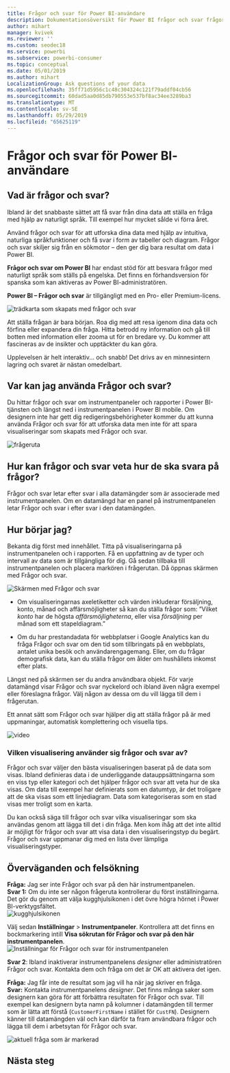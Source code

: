 ```yaml
---
title: Frågor och svar för Power BI-användare
description: Dokumentationsöversikt för Power BI frågor och svar frågor med naturligt språk.
author: mihart
manager: kvivek
ms.reviewer: ''
ms.custom: seodec18
ms.service: powerbi
ms.subservice: powerbi-consumer
ms.topic: conceptual
ms.date: 05/01/2019
ms.author: mihart
LocalizationGroup: Ask questions of your data
ms.openlocfilehash: 35ff71d5956c1c48c304324c121f79addf04cb56
ms.sourcegitcommit: 60dad5aa0d85db790553e537bf8ac34ee3289ba3
ms.translationtype: MT
ms.contentlocale: sv-SE
ms.lasthandoff: 05/29/2019
ms.locfileid: "65625119"
---
```

# <a name="qa-for-power-bi-consumers"></a>Frågor och svar för Power BI-**användare**
## <a name="what-is-qa"></a>Vad är frågor och svar?
Ibland är det snabbaste sättet att få svar från dina data att ställa en fråga med hjälp av naturligt språk. Till exempel hur mycket sålde vi förra året.

Använd frågor och svar för att utforska dina data med hjälp av intuitiva, naturliga språkfunktioner och få svar i form av tabeller och diagram. Frågor och svar skiljer sig från en sökmotor – den ger dig bara resultat om data i Power BI.

**Frågor och svar om Power BI** har endast stöd för att besvara frågor med naturligt språk som ställs på engelska. Det finns en förhandsversion för spanska som kan aktiveras av Power BI-administratören.

**Power BI – Frågor och svar** är tillgängligt med en Pro- eller Premium-licens. 
>

![trädkarta som skapats med frågor och svar](media/end-user-q-and-a/power-bi-qna.png)

Att ställa frågan är bara början.  Roa dig med att resa igenom dina data och förfina eller expandera din fråga. Hitta betrodd ny information och gå till botten med information eller zooma ut för en bredare vy. Du kommer att fascineras av de insikter och upptäckter du kan göra.

Upplevelsen är helt interaktiv... och snabb! Det drivs av en minnesintern lagring och svaret är nästan omedelbart.

## <a name="where-can-i-use-qa"></a>Var kan jag använda Frågor och svar?
Du hittar frågor och svar om instrumentpaneler och rapporter i Power BI-tjänsten och längst ned i instrumentpanelen i Power BI mobile. Om designern inte har gett dig redigeringsbehörigheter kommer du att kunna använda Frågor och svar för att utforska data men inte för att spara visualiseringar som skapats med Frågor och svar.

![frågeruta](media/end-user-q-and-a/powerbi-qna.png)

## <a name="how-does-qa-know-how-to-answer-questions"></a>Hur kan frågor och svar veta hur de ska svara på frågor?
Frågor och svar letar efter svar i alla datamängder som är associerade med instrumentpanelen. Om en datamängd har en panel på instrumentpanelen letar Frågor och svar i efter svar i den datamängden. 

## <a name="how-do-i-start"></a>Hur börjar jag?
Bekanta dig först med innehållet. Titta på visualiseringarna på instrumentpanelen och i rapporten. Få en uppfattning av de typer och intervall av data som är tillgängliga för dig. Gå sedan tillbaka till instrumentpanelen och placera markören i frågerutan. Då öppnas skärmen med Frågor och svar.

![Skärmen med Frågor och svar](media/end-user-q-and-a/power-bi-qna-screen.png) 

* Om visualiseringarnas axeletiketter och värden inkluderar försäljning, konto, månad och affärsmöjligheter så kan du ställa frågor som: ”Vilket *konto* har de högsta *affärsmöjligheterna*, eller visa *försäljning* per månad som ett stapeldiagram.”

* Om du har prestandadata för webbplatser i Google Analytics kan du fråga Frågor och svar om den tid som tillbringats på en webbplats, antalet unika besök och användarengagemang. Eller, om du frågar demografisk data, kan du ställa frågor om ålder om hushållets inkomst efter plats.

Längst ned på skärmen ser du andra användbara objekt. För varje datamängd visar Frågor och svar nyckelord och ibland även några exempel eller föreslagna frågor. Välj någon av dessa om du vill lägga till dem i frågerutan. 

Ett annat sätt som Frågor och svar hjälper dig att ställa frågor på är med uppmaningar, automatisk komplettering och visuella tips. 

![video](media/end-user-q-and-a/qa.gif) 


### <a name="which-visualization-does-qa-use"></a>Vilken visualisering använder sig frågor och svar av?
Frågor och svar väljer den bästa visualiseringen baserat på de data som visas. Ibland definieras data i de underliggande datauppsättningarna som en viss typ eller kategori och det hjälper frågor och svar att veta hur de ska visas. Om data till exempel har definierats som en datumtyp, är det troligare att de ska visas som ett linjediagram. Data som kategoriseras som en stad visas mer troligt som en karta.

Du kan också säga till frågor och svar vilka visualiseringar som ska användas genom att lägga till det i din fråga. Men kom ihåg att det inte alltid är möjligt för frågor och svar att visa data i den visualiseringstyp du begärt. Frågor och svar uppmanar dig med en lista över lämpliga visualiseringstyper.

## <a name="considerations-and-troubleshooting"></a>Överväganden och felsökning
**Fråga:** Jag ser inte Frågor och svar på den här instrumentpanelen.    
**Svar 1:** Om du inte ser någon frågeruta kontrollerar du först inställningarna. Det gör du genom att välja kugghjulsikonen i det övre högra hörnet i Power BI-verktygsfältet.   
![kugghjulsikonen](media/end-user-q-and-a/power-bi-settings.png)

Välj sedan **Inställningar** > **Instrumentpaneler**. Kontrollera att det finns en bockmarkering intill **Visa sökrutan för Frågor och svar på den här instrumentpanelen**.    
![Inställningar för Frågor och svar för instrumentpanelen](media/end-user-q-and-a/power-bi-turn-on.png)  


**Svar 2**: Ibland inaktiverar instrumentpanelens *designer* eller administratören Frågor och svar. Kontakta dem och fråga om det är OK att aktivera det igen.   

**Fråga:** Jag får inte de resultat som jag vill ha när jag skriver en fråga.    
**Svar:** Kontakta instrumentpanelens *designer*. Det finns många saker som designern kan göra för att förbättra resultaten för Frågor och svar. Till exempel kan designern byta namn på kolumner i datamängden till termer som är lätta att förstå (`CustomerFirstName` i stället för `CustFN`). Designern känner till datamängden väl och kan därför ta fram användbara frågor och lägga till dem i arbetsytan för Frågor och svar.

![aktuell fråga som är markerad](media/end-user-q-and-a/power-bi-featured-q.png)

## <a name="next-steps"></a>Nästa steg

